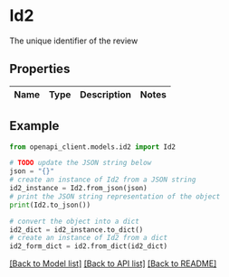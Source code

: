 # Id2

The unique identifier of the review

## Properties

Name | Type | Description | Notes
------------ | ------------- | ------------- | -------------

## Example

```python
from openapi_client.models.id2 import Id2

# TODO update the JSON string below
json = "{}"
# create an instance of Id2 from a JSON string
id2_instance = Id2.from_json(json)
# print the JSON string representation of the object
print(Id2.to_json())

# convert the object into a dict
id2_dict = id2_instance.to_dict()
# create an instance of Id2 from a dict
id2_form_dict = id2.from_dict(id2_dict)
```
[[Back to Model list]](../README.md#documentation-for-models) [[Back to API list]](../README.md#documentation-for-api-endpoints) [[Back to README]](../README.md)


